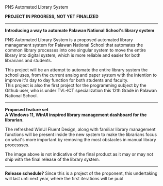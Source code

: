 PNS Automated Library System

**PROJECT IN PROGRESS, NOT YET FINALIZED**

-----------------------------------------------
**Introducing a way to automate Palawan National School's library system**

PNS Automated Library System is a proposed automated library management system for Palawan National School that automates the common library processes into one singular system to
move the entire library into digital system, which is more reliable and easier for both librarians and students. 

This project will be an attempt to automate the entire library system the school uses, from the current analog and paper system with the intention to improve it's day to day function for both students and faculty. <br>
This project is also the first project for the programming subject by the Github user, who is under TVL-ICT specialization this 12th Grade in Palawan National School.

-----------------------------------------------
**Proposed feature set**<br>
**A Windows 11, WinUI inspired library management dashboard for the librarian.**<br>

The refreshed WinUI Fluent Design, along with familiar library management functions will be present inside the new system
to make the librarians focus on what's more important by removing the most obstacles in manual library processses.


The image above is not indicative of the final product as it may or may not ship with the final release of the library system.

-----------------------------------------------
**Release schedule?**
Since this is a project of the proponent, this undertaking will last unti next year, where the first iterations will be publ


